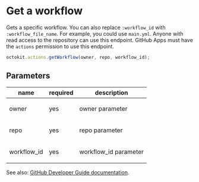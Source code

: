 # Get a workflow

Gets a specific workflow. You can also replace `:workflow_id` with `:workflow_file_name`. For example, you could use `main.yml`. Anyone with read access to the repository can use this endpoint. GitHub Apps must have the `actions` permission to use this endpoint.

```js
octokit.actions.getWorkflow(owner, repo, workflow_id);
```

## Parameters

<table>
  <thead>
    <tr>
      <th>name</th>
      <th>required</th>
      <th>description</th>
    </tr>
  </thead>
  <tbody>
    <tr><td>owner</td><td>yes</td><td>

owner parameter

</td></tr>
<tr><td>repo</td><td>yes</td><td>

repo parameter

</td></tr>
<tr><td>workflow_id</td><td>yes</td><td>

workflow_id parameter

</td></tr>
  </tbody>
</table>

See also: [GitHub Developer Guide documentation](endpoint.documentationUrl).
